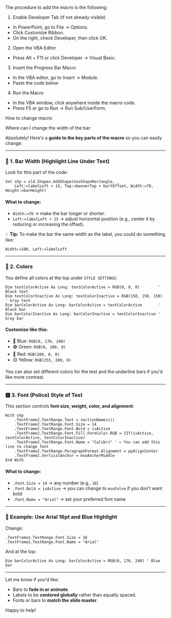 The procedure to add the macro is the following:

1. Enable Developer Tab (if not already visible)
- In PowerPoint, go to File → Options.
- Click Customize Ribbon.
- On the right, check Developer, then click OK.

2. Open the VBA Editor
- Press Alt + F11 or click Developer → Visual Basic.

3. Insert the Progress Bar Macro
- In the VBA editor, go to Insert → Module.
- Paste the code below

4. Run the Macro
- In the VBA window, click anywhere inside the macro code.
- Press F5 or go to Run → Run Sub/UserForm.

How to change macro:

Where can I change the width of the bar:

Absolutely! Here's a **guide to the key parts of the macro** so you can easily change:

---

### 🎨 1. **Bar Width (Highlight Line Under Text)**

Look for this part of the code:

```vba
Set shp = sld.Shapes.AddShape(msoShapeRectangle, _
    Left:=labelLeft + 15, Top:=bannerTop + barYOffset, Width:=70, Height:=barHeight)
```

#### What to change:

* `Width:=70` → make the bar longer or shorter.
* `Left:=labelLeft + 15` → adjust horizontal position (e.g., center it by reducing or increasing the offset).

💡 **Tip:** To make the bar the same width as the label, you could do something like:

```vba
Width:=100, Left:=labelLeft
```

---

### 🎨 2. **Colors**

You define all colors at the top under `STYLE SETTINGS`:

```vba
Dim textColorActive As Long: textColorActive = RGB(0, 0, 0)        ' Black text
Dim textColorInactive As Long: textColorInactive = RGB(150, 150, 150)  ' Gray text
Dim barColorActive As Long: barColorActive = textColorActive       ' Black bar
Dim barColorInactive As Long: barColorInactive = textColorInactive ' Gray bar
```

#### Customize like this:

* 🔵 Blue: `RGB(0, 176, 240)`
* 🟢 Green: `RGB(0, 200, 0)`
* 🔴 Red: `RGB(200, 0, 0)`
* 🟡 Yellow: `RGB(255, 200, 0)`

You can also set different colors for the text and the underline bars if you'd like more contrast.

---

### 🅰️ 3. **Font (Police) Style of Text**

This section controls **font size, weight, color, and alignment**:

```vba
With shp
    .TextFrame2.TextRange.Text = sectionNames(i)
    .TextFrame2.TextRange.Font.Size = 14
    .TextFrame2.TextRange.Font.Bold = isActive
    .TextFrame2.TextRange.Font.Fill.ForeColor.RGB = IIf(isActive, textColorActive, textColorInactive)
    .TextFrame2.TextRange.Font.Name = "Calibri" ' ← You can add this line to change font
    .TextFrame2.TextRange.ParagraphFormat.Alignment = ppAlignCenter
    .TextFrame2.VerticalAnchor = msoAnchorMiddle
End With
```

#### What to change:

* `.Font.Size = 14` → any number (e.g., `16`)
* `.Font.Bold = isActive` → you can change to `msoFalse` if you don’t want bold
* `.Font.Name = "Arial"` → set your preferred font name

---

### 🧪 Example: Use Arial 16pt and Blue Highlight

Change:

```vba
.TextFrame2.TextRange.Font.Size = 16
.TextFrame2.TextRange.Font.Name = "Arial"
```

And at the top:

```vba
Dim barColorActive As Long: barColorActive = RGB(0, 176, 240) ' Blue bar
```

---

Let me know if you'd like:

* Bars to **fade in or animate**.
* Labels to be **centered globally** rather than equally spaced.
* Fonts or bars to **match the slide master**.

Happy to help!

